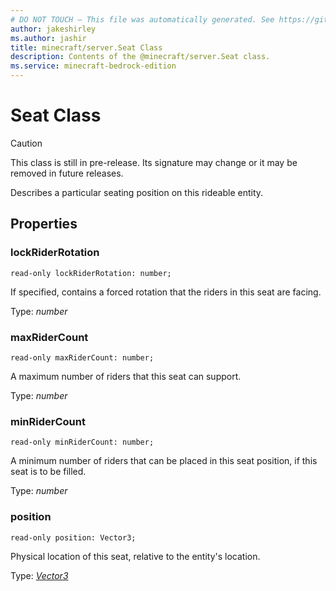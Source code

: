 ```yaml
---
# DO NOT TOUCH — This file was automatically generated. See https://github.com/mojang/minecraftapidocsgenerator to modify descriptions, examples, etc.
author: jakeshirley
ms.author: jashir
title: minecraft/server.Seat Class
description: Contents of the @minecraft/server.Seat class.
ms.service: minecraft-bedrock-edition
---
```

# Seat Class

> [!CAUTION]
> This class is still in pre-release.  Its signature may change or it may be removed in future releases.

Describes a particular seating position on this rideable entity.

## Properties

### **lockRiderRotation**
`read-only lockRiderRotation: number;`

If specified, contains a forced rotation that the riders in this seat are facing.

Type: *number*

### **maxRiderCount**
`read-only maxRiderCount: number;`

A maximum number of riders that this seat can support.

Type: *number*

### **minRiderCount**
`read-only minRiderCount: number;`

A minimum number of riders that can be placed in this seat position, if this seat is to be filled.

Type: *number*

### **position**
`read-only position: Vector3;`

Physical location of this seat, relative to the entity's location.

Type: [*Vector3*](Vector3.md)
